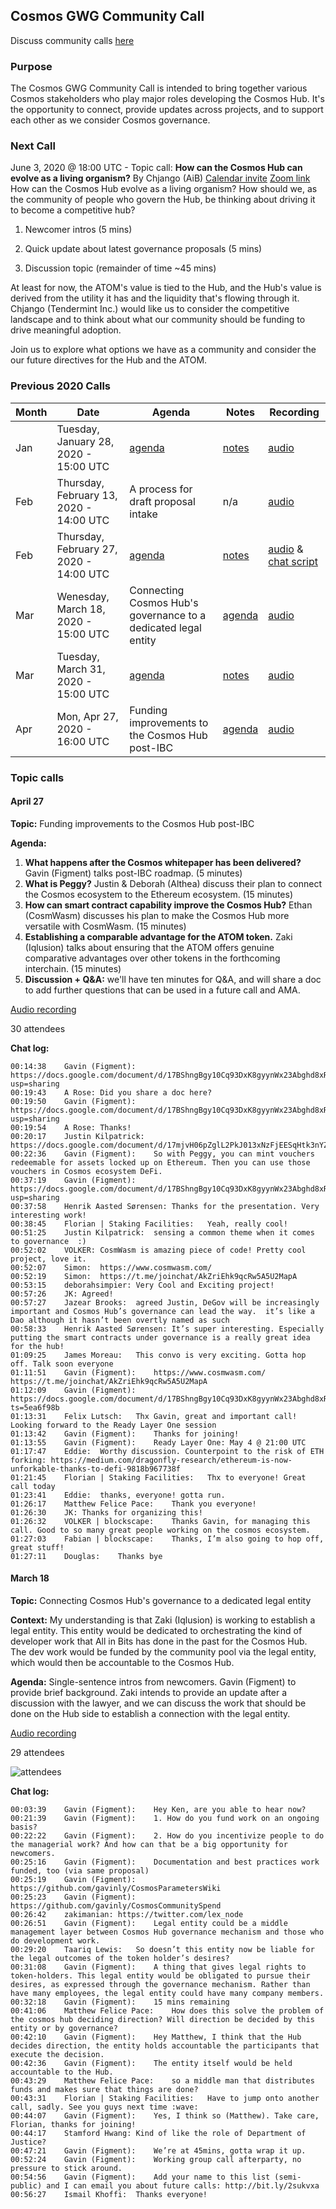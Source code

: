## Cosmos GWG Community Call
Discuss community calls [here](https://forum.cosmos.network/t/gwg-community-calls-updates/3238/6)

### Purpose
The Cosmos GWG Community Call is intended to bring together various Cosmos stakeholders who play major roles developing the Cosmos Hub. It's the opportunity to connect, provide updates across projects, and to support each other as we consider Cosmos governance.

### Next Call
June 3, 2020 @ 18:00 UTC - Topic call: **How can the Cosmos Hub can evolve as a living organism?** By Chjango (AiB)
[Calendar invite](https://bit.ly/36H8rZ1)
[Zoom link](https://us02web.zoom.us/j/3840167190)
How can the Cosmos Hub evolve as a living organism? How should we, as the community of people who govern the Hub, be thinking about driving it to become a competitive hub?

1. Newcomer intros (5 mins)

2. Quick update about latest governance proposals (5 mins)

3. Discussion topic (remainder of time ~45 mins)

At least for now, the ATOM's value is tied to the Hub, and the Hub's value is derived from the utility it has and the liquidity that's flowing through it. Chjango (Tendermint Inc.) would like us to consider the competitive landscape and to think about what our community should be funding to drive meaningful adoption.

Join us to explore what options we have as a community and consider the our future directives for the Hub and the ATOM.


### Previous 2020 Calls

 Month  | Date                             | Agenda        |Notes          | Recording            |
--- | -------------------------------- | -------------- |-------------- | -------------------- |
 Jan | Tuesday, January 28, 2020 - 15:00 UTC | [agenda](Month1.2020.md) | [notes](Month1.2020.md#notes) | [audio](https://drive.google.com/open?id=14P5PSSBN0hBEG40BX1GAvEOQSNKH06-0) |
 Feb | Thursday, February 13, 2020 - 14:00 UTC | A process for draft proposal intake | n/a | [audio](https://drive.google.com/drive/folders/13zIavILxmbqv4BaaBaSogNlTQ-lRubW1?usp=sharing) |
 Feb | Thursday, February 27, 2020 - 14:00 UTC | [agenda](Month2.2020.md) | [notes](Month2.2020.md#notes) | [audio](https://zoom.us/rec/play/vJYpcLv9r2o3GdHE5gSDCqArW9TvKK-s0nRM_fRYmRu9BXUBMACmY7QUMbbo8Pf-og7NFvledSnHKVei) & [chat script](https://zoom.us/rec/download/tJcsdrquqW03SIGWtQSDAad4W43sJ_qsgCYcqKdYzhmwVnACNAH0NLRDNuvY_y9uy0gzbdWuZf-0TEPa) |
 Mar | Wenesday, March 18, 2020 - 15:00 UTC | Connecting Cosmos Hub's governance to a dedicated legal entity | [agenda](https://github.com/gavinly/CosmosGWG/blob/master/README.md#march-18) | [audio](https://zoom.us/rec/play/7MF4f7r-qDw3TNKcuASDU_N5W9TueKushnMZ8qUNnhu3U3dXN1WgZLAQYOpll36z3yv41ND_KMVlhn8r) |
 Mar | Tuesday, March 31, 2020 - 15:00 UTC | [agenda](Month3.2020.md) | [notes](Month3.2020.md#notes) | [audio](https://drive.google.com/open?id=15448vy81wyhJ6yxsS0VcvwcKfW6xL-K0) |
  Apr | Mon, Apr 27, 2020 - 16:00 UTC | Funding improvements to the Cosmos Hub post-IBC | [agenda](https://github.com/gavinly/CosmosGWG/blob/master/README.md#april-27) | [audio](https://drive.google.com/open?id=1LGvhbQS8JQqbYLLlK-sW6e4rrovCRscd) |
 
 
### Topic calls
#### April 27
**Topic:** Funding improvements to the Cosmos Hub post-IBC

**Agenda:**
1) **What happens after the Cosmos whitepaper has been delivered?** Gavin (Figment) talks post-IBC roadmap. (5 minutes)
2) **What is Peggy?** Justin & Deborah (Althea) discuss their plan to connect the Cosmos ecosystem to the Ethereum ecosystem. (15 minutes)
3) **How can smart contract capability improve the Cosmos Hub?** Ethan (CosmWasm) discusses his plan to make the Cosmos Hub more versatile with CosmWasm. (15 minutes)
4) **Establishing a comparable advantage for the ATOM token.** Zaki (Iqlusion) talks about ensuring that the ATOM offers genuine comparative advantages over other tokens in the forthcoming interchain. (15 minutes)
5) **Discussion + Q&A:** we'll have ten minutes for Q&A, and will share a doc to add further questions that can be used in a future call and AMA.

[Audio recording](https://drive.google.com/open?id=1LGvhbQS8JQqbYLLlK-sW6e4rrovCRscd)

30 attendees

**Chat log:**
```
00:14:38	Gavin (Figment):	https://docs.google.com/document/d/17BShngBgy10Cq93DxK8gyynWx23Abghd8xRm7F8tq5w/edit?usp=sharing
00:19:43	A Rose:	Did you share a doc here?
00:19:50	Gavin (Figment):	https://docs.google.com/document/d/17BShngBgy10Cq93DxK8gyynWx23Abghd8xRm7F8tq5w/edit?usp=sharing
00:19:54	A Rose:	Thanks!
00:20:17	Justin Kilpatrick:	https://docs.google.com/document/d/17mjvH06pZglL2PkJ013xNzFjEESqHtk3nYZ66aTR9YU/edit#heading=h.cjiddswuu7b5
00:22:36	Gavin (Figment):	So with Peggy, you can mint vouchers redeemable for assets locked up on Ethereum. Then you can use those vouchers in Cosmos ecosystem DeFi.
00:37:19	Gavin (Figment):	https://docs.google.com/document/d/17BShngBgy10Cq93DxK8gyynWx23Abghd8xRm7F8tq5w/edit?usp=sharing
00:37:58	Henrik Aasted Sørensen:	Thanks for the presentation. Very interesting work!
00:38:45	Florian | Staking Facilities:	Yeah, really cool!
00:51:25	Justin Kilpatrick:	sensing a common theme when it comes to governance  :)
00:52:02	VOLKER:	CosmWasm is amazing piece of code! Pretty cool project, love it.
00:52:07	Simon:	https://www.cosmwasm.com/
00:52:19	Simon:	https://t.me/joinchat/AkZriEhk9qcRw5A5U2MapA
00:53:15	deborahsimpier:	Very Cool and Exciting project!
00:57:26	JK:	Agreed!
00:57:27	Jazear Brooks:	agreed Justin, DeGov will be increasingly important and Cosmos Hub’s governance can lead the way.  it’s like a Dao although it hasn’t been overtly named as such
00:58:33	Henrik Aasted Sørensen:	It’s super interesting. Especially putting the smart contracts under governance is a really great idea for the hub!
01:09:25	James Moreau:	This convo is very exciting. Gotta hop off. Talk soon everyone
01:11:51	Gavin (Figment):	https://www.cosmwasm.com/ https://t.me/joinchat/AkZriEhk9qcRw5A5U2MapA
01:12:09	Gavin (Figment):	https://docs.google.com/document/d/17BShngBgy10Cq93DxK8gyynWx23Abghd8xRm7F8tq5w/edit?ts=5ea6f98b
01:13:31	Felix Lutsch:	Thx Gavin, great and important call! Looking forward to the Ready Layer One session
01:13:42	Gavin (Figment):	Thanks for joining!
01:13:55	Gavin (Figment):	Ready Layer One: May 4 @ 21:00 UTC
01:17:47	Eddie:	Worthy discussion. Counterpoint to the risk of ETH forking: https://medium.com/dragonfly-research/ethereum-is-now-unforkable-thanks-to-defi-9818b967738f
01:21:45	Florian | Staking Facilities:	Thx to everyone! Great call today
01:23:41	Eddie:	thanks, everyone! gotta run.
01:26:17	Matthew Felice Pace:	Thank you everyone!
01:26:30	JK:	Thanks for organizing this!
01:26:32	VOLKER | blockscape:	Thanks Gavin, for managing this call. Good to so many great people working on the cosmos ecosystem.
01:27:03	Fabian | blockscape:	Thanks, I’m also going to hop off, great stuff!
01:27:11	Douglas:	Thanks bye
```

#### March 18
**Topic:** Connecting Cosmos Hub's governance to a dedicated legal entity

**Context:** My understanding is that Zaki (Iqlusion) is working to establish a legal entity. This entity would be dedicated to orchestrating the kind of developer work that All in Bits has done in the past for the Cosmos Hub. The dev work would be funded by the community pool via the legal entity, which would then be accountable to the Cosmos Hub. 

**Agenda:** Single-sentence intros from newcomers. Gavin (Figment) to provide brief background. Zaki intends to provide an update after a discussion with the lawyer, and we can discuss the work that should be done on the Hub side to establish a connection with the legal entity.

[Audio recording](https://drive.google.com/open?id=1PY1_8ZjAo61RgfjVntVdnla8Do-JhvFp)

29 attendees

![attendees](https://github.com/gavinly/CosmosGWG/blob/master/images/Mar%2018%20GWG%20call.png)

**Chat log:**
```
00:03:39	Gavin (Figment):	Hey Ken, are you able to hear now?
00:21:39	Gavin (Figment):	1. How do you fund work on an ongoing basis?
00:22:22	Gavin (Figment):	2. How do you incentivize people to do the managerial work? And how can that be a big opportunity for newcomers.
00:25:16	Gavin (Figment):	Documentation and best practices work funded, too (via same proposal)
00:25:19	Gavin (Figment):	https://github.com/gavinly/CosmosParametersWiki
00:25:23	Gavin (Figment):	https://github.com/gavinly/CosmosCommunitySpend
00:26:42	zakimanian:	https://twitter.com/lex_node
00:26:51	Gavin (Figment):	Legal entity could be a middle management layer between Cosmos Hub governance mechanism and those who do development work.
00:29:20	Taariq Lewis:	So doesn’t this entity now be liable for the legal outcomes of the token holder’s desires?
00:31:08	Gavin (Figment):	A thing that gives legal rights to token-holders. This legal entity would be obligated to pursue their desires, as expressed through the governance mechanism. Rather than have many employees, the legal entity could have many company members.
00:32:18	Gavin (Figment):	15 mins remaining
00:41:06	Matthew Felice Pace:	How does this solve the problem of the cosmos hub deciding direction? Will direction be decided by this entity or by governance?
00:42:10	Gavin (Figment):	Hey Matthew, I think that the Hub decides direction, the entity holds accountable the participants that execute the decision.
00:42:36	Gavin (Figment):	The entity itself would be held accountable to the Hub.
00:43:29	Matthew Felice Pace:	so a middle man that distributes funds and makes sure that things are done?
00:43:31	Florian | Staking Facilities:	Have to jump onto another call, sadly. See you guys next time :wave:
00:44:07	Gavin (Figment):	Yes, I think so (Matthew). Take care, Florian, thanks for joining!
00:44:17	Stamford Hwang:	Kind of like the role of Department of Justice?
00:47:21	Gavin (Figment):	We’re at 45mins, gotta wrap it up.
00:52:24	Gavin (Figment):	Working group call afterparty, no pressure to stick around.
00:54:56	Gavin (Figment):	Add your name to this list (semi-public) and I can email you about future calls: http://bit.ly/2sukvxa
00:56:27	Ismail Khoffi:	Thanks everyone!
```

